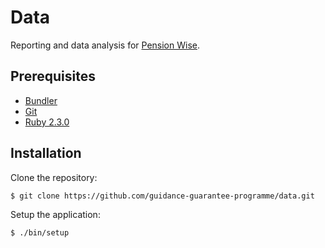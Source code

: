 # Data

Reporting and data analysis for [Pension Wise].


## Prerequisites

* [Bundler]
* [Git]
* [Ruby 2.3.0][Ruby]


## Installation

Clone the repository:

```sh
$ git clone https://github.com/guidance-guarantee-programme/data.git
```

Setup the application:

```sh
$ ./bin/setup
```


[bundler]: http://bundler.io
[git]: https://git-scm.com
[pension wise]: https://www.pensionwise.gov.uk
[ruby]: https://www.ruby-lang.org
